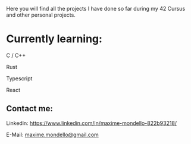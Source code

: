Here you will find all the projects I have done so far during my 42 Cursus and other personal projects. 

# Currently learning:

C / C++

Rust

Typescript

React

## Contact me:

Linkedin: https://www.linkedin.com/in/maxime-mondello-822b93218/

E-Mail:               maxime.mondello@gmail.com
